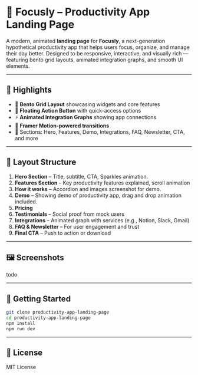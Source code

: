 # 🚀 Focusly – Productivity App Landing Page

A modern, animated **landing page** for **Focusly**, a next-generation hypothetical productivity app that helps users focus, organize, and manage their day better. Designed to be responsive, interactive, and visually rich — featuring bento grid layouts, animated integration graphs, and smooth UI elements.

---

## 🌟 Highlights

* 🧩 **Bento Grid Layout** showcasing widgets and core features
* 🔄 **Floating Action Button** with quick-access options
* ⚡ **Animated Integration Graphs** showing app connections
* 🧠 **Framer Motion-powered transitions**
* 🧭 Sections: Hero, Features, Demo, Integrations, FAQ, Newsletter, CTA, and more

---

## 📐 Layout Structure

1. **Hero Section** – Title, subtitle, CTA, Sparkles animation.
2. **Features Section** – Key productivity features explained, scroll animation
3. **How it works** – Accordion and images screenshot for demo.
3. **Demo** – Showing demo of productivity app, drag and drop animation included.
5. **Pricing**
7. **Testimonials** – Social proof from mock users
6. **Integrations** – Animated graph with services (e.g., Notion, Slack, Gmail)
8. **FAQ & Newsletter** – For user engagement and trust
9. **Final CTA** – Push to action or download


---

## 🖼️ Screenshots

todo 

---

## 🚀 Getting Started

```bash
git clone productivity-app-landing-page
cd productivity-app-landing-page
npm install
npm run dev
```

---

## 📜 License

MIT License

